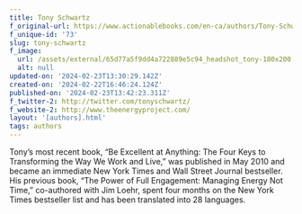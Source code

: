 ```yaml
---
title: Tony Schwartz
f_original-url: https://www.actionablebooks.com/en-ca/authors/Tony-Schwartz/
f_unique-id: '73'
slug: tony-schwartz
f_image:
  url: /assets/external/65d77a5f9dd4a722889e5c94_headshot_tony-180x200.jpeg
  alt: null
updated-on: '2024-02-23T13:30:29.142Z'
created-on: '2024-02-22T16:46:24.124Z'
published-on: '2024-02-23T13:42:23.311Z'
f_twitter-2: http://twitter.com/tonyschwartz/
f_website-2: http://www.theenergyproject.com/
layout: '[authors].html'
tags: authors
---
```


Tony’s most recent book, “Be Excellent at Anything: The Four Keys to Transforming the Way We Work and Live,” was published in May 2010 and became an immediate New York Times and Wall Street Journal bestseller. His previous book, “The Power of Full Engagement: Managing Energy Not Time,” co-authored with Jim Loehr, spent four months on the New York Times bestseller list and has been translated into 28 languages.
